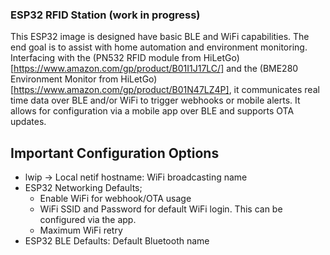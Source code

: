 ### ESP32 RFID Station (work in progress)

This ESP32 image is designed have basic BLE and WiFi capabilities. The end goal is to assist with home automation and environment monitoring. Interfacing with the (PN532 RFID module from HiLetGo)[https://www.amazon.com/gp/product/B01I1J17LC/] and the (BME280 Environment Monitor from HiLetGo)[https://www.amazon.com/gp/product/B01N47LZ4P], it communicates real time data over BLE and/or WiFi to trigger webhooks or mobile alerts. It allows for configuration via a mobile app over BLE and supports OTA updates.

## Important Configuration Options
- lwip -> Local netif hostname: WiFi broadcasting name
- ESP32 Networking Defaults;
  - Enable WiFi for webhook/OTA usage
  - WiFi SSID and Password for default WiFi login. This can be configured via the app. 
  - Maximum WiFi retry 
- ESP32 BLE Defaults: Default Bluetooth name